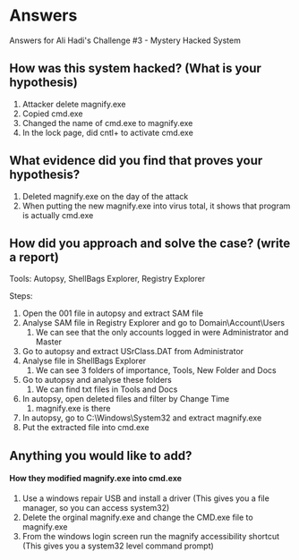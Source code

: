 # Answers
Answers for Ali Hadi's Challenge #3 - Mystery Hacked System

## How was this system hacked? (What is your hypothesis)
1) Attacker delete magnify.exe
2) Copied cmd.exe
3) Changed the name of cmd.exe to magnify.exe
4) In the lock page, did cntl+ to activate cmd.exe

## What evidence did you find that proves your hypothesis?
1) Deleted magnify.exe on the day of the attack
2) When putting the new magnify.exe into virus total, it shows that program is actually cmd.exe

## How did you approach and solve the case? (write a report)

Tools:
Autopsy, ShellBags Explorer, Registry Explorer

Steps:
1) Open the 001 file in autopsy and extract SAM file
2) Analyse SAM file in Registry Explorer and go to Domain\Account\Users
	1) We can see that the only accounts logged in were Administrator and Master
3) Go to autopsy and extract USrClass.DAT from Administrator
4) Analyse file in ShellBags Explorer
	1) We can see 3 folders of importance, Tools, New Folder and Docs
5) Go to autopsy and analyse these folders
	1) We can find txt files in Tools and Docs
6) In autopsy, open deleted files and filter by Change Time
	1) magnify.exe is there
7) In autopsy, go to C:\Windows\System32 and extract magnify.exe
8) Put the extracted file into cmd.exe

## Anything you would like to add?
#### How they modified magnify.exe into cmd.exe
1) Use a windows repair USB and install a driver (This gives you a file manager, so you can access system32)
2) Delete the orginal magnify.exe and change the CMD.exe file to magnify.exe
3) From the windows login screen run the magnify accessibility shortcut (This gives you a system32 level command prompt)
